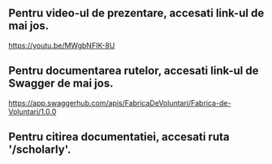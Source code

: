 ## Pentru video-ul de prezentare, accesati link-ul de mai jos.
https://youtu.be/MWgbNFIK-8U
## Pentru documentarea rutelor, accesati link-ul de Swagger de mai jos.
https://app.swaggerhub.com/apis/FabricaDeVoluntari/Fabrica-de-Voluntari/1.0.0
## Pentru citirea documentatiei, accesati ruta '/scholarly'.